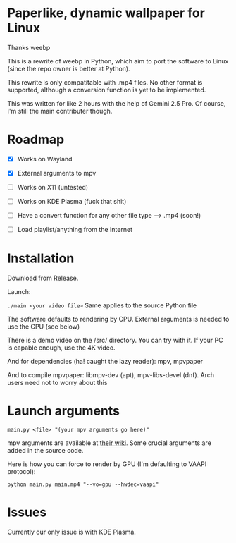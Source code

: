 # Paperlike, dynamic wallpaper for Linux
Thanks weebp

This is a rewrite of weebp in Python, which aim to port the software to Linux (since the repo owner is better at Python).

This rewrite is only compatitable with .mp4 files. No other format is supported, although a conversion function is yet to be implemented.

This was written for like 2 hours with the help of Gemini 2.5 Pro. Of course, I'm still the main contributer though.

# Roadmap
- [x] Works on Wayland

- [x] External arguments to mpv

- [ ] Works on X11 (untested)

- [ ] Works on KDE Plasma (fuck that shit)

- [ ] Have a convert function for any other file type --> .mp4 (soon!)

- [ ] Load playlist/anything from the Internet


# Installation
Download from Release.

Launch:

`
./main <your video file>
`
Same applies to the source Python file

The software defaults to rendering by CPU. External arguments is needed to use the GPU (see below)

There is a demo video on the /src/ directory. You can try with it. If your PC is capable enough, use the 4K video.

And for dependencies (ha! caught the lazy reader): mpv, mpvpaper

And to compile mpvpaper: libmpv-dev (apt), mpv-libs-devel (dnf). Arch users need not to worry about this

# Launch arguments
`
main.py <file> "(your mpv arguments go here)"
`

mpv arguments are available at [their wiki](https://mpv.io/manual/stable/). Some crucial arguments are added in the source code.

Here is how you can force to render by GPU (I'm defaulting to VAAPI protocol):

`
python main.py main.mp4 "--vo=gpu --hwdec=vaapi"
`
# Issues
Currently our only issue is with KDE Plasma.
